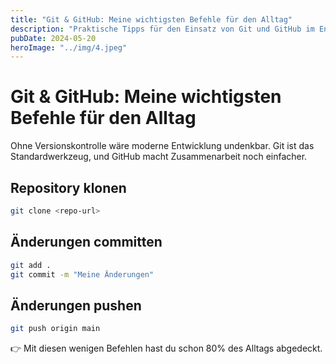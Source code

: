 ```yaml
---
title: "Git & GitHub: Meine wichtigsten Befehle für den Alltag"
description: "Praktische Tipps für den Einsatz von Git und GitHub im Entwickleralltag."
pubDate: 2024-05-20
heroImage: "../img/4.jpeg"
---
```


# Git & GitHub: Meine wichtigsten Befehle für den Alltag

Ohne Versionskontrolle wäre moderne Entwicklung undenkbar. Git ist das Standardwerkzeug, und GitHub macht Zusammenarbeit noch einfacher.

## Repository klonen
```bash
git clone <repo-url>
```

## Änderungen committen
```bash
git add .
git commit -m "Meine Änderungen"
```

## Änderungen pushen
```bash
git push origin main
```

👉 Mit diesen wenigen Befehlen hast du schon 80% des Alltags abgedeckt.
